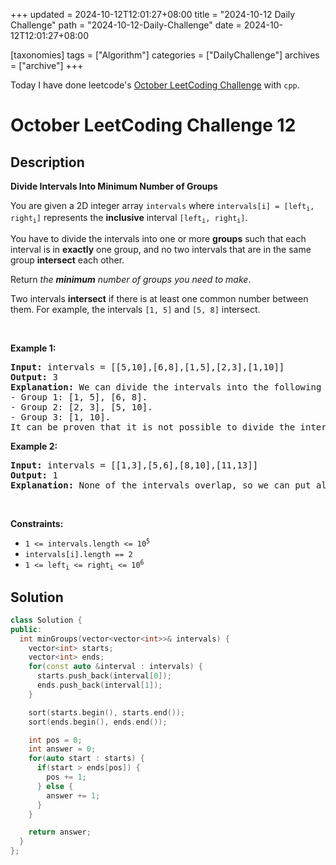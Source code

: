 +++
updated = 2024-10-12T12:01:27+08:00
title = "2024-10-12 Daily Challenge"
path = "2024-10-12-Daily-Challenge"
date = 2024-10-12T12:01:27+08:00

[taxonomies]
tags = ["Algorithm"]
categories = ["DailyChallenge"]
archives = ["archive"]
+++

Today I have done leetcode's [October LeetCoding Challenge](https://leetcode.com/problems/divide-intervals-into-minimum-number-of-groups/) with `cpp`.

<!-- more -->

# October LeetCoding Challenge 12

## Description

**Divide Intervals Into Minimum Number of Groups**

<p>You are given a 2D integer array <code>intervals</code> where <code>intervals[i] = [left<sub>i</sub>, right<sub>i</sub>]</code> represents the <strong>inclusive</strong> interval <code>[left<sub>i</sub>, right<sub>i</sub>]</code>.</p>

<p>You have to divide the intervals into one or more <strong>groups</strong> such that each interval is in <strong>exactly</strong> one group, and no two intervals that are in the same group <strong>intersect</strong> each other.</p>

<p>Return <em>the <strong>minimum</strong> number of groups you need to make</em>.</p>

<p>Two intervals <strong>intersect</strong> if there is at least one common number between them. For example, the intervals <code>[1, 5]</code> and <code>[5, 8]</code> intersect.</p>

<p>&nbsp;</p>
<p><strong class="example">Example 1:</strong></p>

<pre>
<strong>Input:</strong> intervals = [[5,10],[6,8],[1,5],[2,3],[1,10]]
<strong>Output:</strong> 3
<strong>Explanation:</strong> We can divide the intervals into the following groups:
- Group 1: [1, 5], [6, 8].
- Group 2: [2, 3], [5, 10].
- Group 3: [1, 10].
It can be proven that it is not possible to divide the intervals into fewer than 3 groups.
</pre>

<p><strong class="example">Example 2:</strong></p>

<pre>
<strong>Input:</strong> intervals = [[1,3],[5,6],[8,10],[11,13]]
<strong>Output:</strong> 1
<strong>Explanation:</strong> None of the intervals overlap, so we can put all of them in one group.
</pre>

<p>&nbsp;</p>
<p><strong>Constraints:</strong></p>

<ul>
	<li><code>1 &lt;= intervals.length &lt;= 10<sup>5</sup></code></li>
	<li><code>intervals[i].length == 2</code></li>
	<li><code>1 &lt;= left<sub>i</sub> &lt;= right<sub>i</sub> &lt;= 10<sup>6</sup></code></li>
</ul>


## Solution

``` cpp
class Solution {
public:
  int minGroups(vector<vector<int>>& intervals) {
    vector<int> starts;
    vector<int> ends;
    for(const auto &interval : intervals) {
      starts.push_back(interval[0]);
      ends.push_back(interval[1]);
    }

    sort(starts.begin(), starts.end());
    sort(ends.begin(), ends.end());

    int pos = 0;
    int answer = 0;
    for(auto start : starts) {
      if(start > ends[pos]) {
        pos += 1;
      } else {
        answer += 1;
      }
    }

    return answer;
  }
};
```
